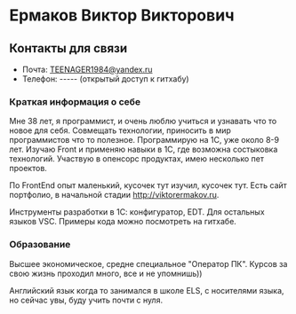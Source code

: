 # Ермаков Виктор Викторович
## Контакты для связи
* Почта: TEENAGER1984@yandex.ru
* Телефон: ----- (открытый доступ к гитхабу)
### Краткая информация о себе 
Мне 38 лет, я программист, и очень люблю учиться и узнавать что то новое для себя. Совмещать технологии, приносить в мир программистов что то полезное.
Программирую на 1С, уже около 8-9 лет. Изучаю Front и применяю навыки в 1С, где возможна состыковка технологий.
Участвую в опенсорс продуктах, имею несколько пет проектов.

По FrontEnd опыт маленький, кусочек тут изучил, кусочек тут.
Есть сайт портфолио, в начальной стадии http://viktorermakov.ru.

Инструменты разработки в 1С: конфигуратор, EDT. Для остальных языков VSC.
Примеры кода можно посмотреть на гитхабе.


###  Образование 
Высшее экономическое, средне специальное "Оператор ПК".
Курсов за свою жизнь проходил много, все и не упомнишь))

Английский язык когда то занимался в школе ELS, с носителями языка, но сейчас увы, буду учить почти с нуля.